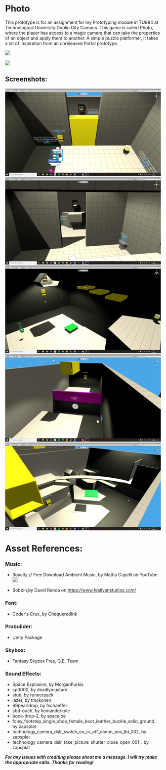 # Photo
This prototype is for an assignment for my Prototyping module in TU984 at Technological University Dublin City Campus.
This game is called Photo, where the player has access to a magic camera that can take the properties of an object and 
apply them to another. A simple puzzle platformer, it takes a lot of inspiration from an unreleased Portal prototype.

[![](http://img.youtube.com/vi/h_grghWB03A/0.jpg)](http://www.youtube.com/watch?v=h_grghWB03A "")

[![](http://img.youtube.com/vi/x9vUzt9xhnI/0.jpg)](http://www.youtube.com/watch?v=x9vUzt9xhnI "")

## Screenshots:
![](PrototypeScreenshots/Room1.png)
![](PrototypeScreenshots/Room2.png)
![](PrototypeScreenshots/Room3.png)
![](PrototypeScreenshots/Room4.png)
![](PrototypeScreenshots/Room5.png)


# Asset References:

### Music:
- Royalty // Free Download Ambient Music, by Mattia Cupelli on YouTube
[![](http://img.youtube.com/vi/JoRRmX7sLfs/0.jpg)](http://www.youtube.com/watch?v=JoRRmX7sLfs "")

- Bobbin,by David Renda on https://www.fesliyanstudios.com/

### Font: 
- Coder's Crux, by ChequeredInk

### Probuilder: 
- Unity Package

### Skybox: 
- Fantasy Skybox Free, G.E. Team

### Sound Effects:
- Space Explosion, by MorganPurkis
- sp0000, by deadlymustard
- stun, by runnerpack
- lazer, by tmokonen
- 69pearldrop, by fschaeffer
- sbd-ouch, by komanderkyle
- book-drop-2, by spacejoe
- foley_footstep_single_shoe_female_boot_leather_buckle_solid_ground, by zapsplat
- technology_camera_dslr_switch_on_or_off_canon_eos_6d_002, by zapsplat
- technology_camera_dslr_take_picture_shutter_close_open_001_. by zapsplat

***For any issues with crediting please shoot me a message. I will try make the appropriate edits. Thanks for reading!***
